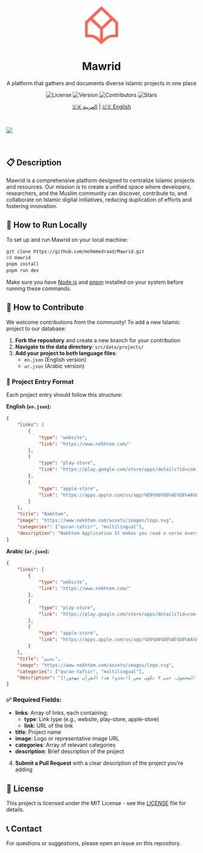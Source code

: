 <div align="center">
  <img src="./public/logo.svg" height="100" alt="Mawrid Logo"/>
  <h1>Mawrid</h1>
  <p>A platform that gathers and documents diverse Islamic projects in one place</p>

![License](https://img.shields.io/badge/license-MIT-blue.svg)
![Version](https://img.shields.io/github/package-json/v/mohmmedraad/mawrid)
![Contributors](https://img.shields.io/github/contributors/mohmmedraad/mawrid)
![Stars](https://img.shields.io/github/stars/mohmmedraad/mawrid?style=social)

[🇸🇦 العربية](README.ar.md) | [🇺🇸 English](README.md)

</div>

<br/>

![](https://i.imgur.com/waxVImv.png)

<br/>

## 📋 Description

Mawrid is a comprehensive platform designed to centralize Islamic projects and resources. Our mission is to create a unified space where developers, researchers, and the Muslim community can discover, contribute to, and collaborate on Islamic digital initiatives, reducing duplication of efforts and fostering innovation.

## 🚀 How to Run Locally

To set up and run Mawrid on your local machine:

```bash
git clone https://github.com/mohmmedraad/Mawrid.git
cd mawrid
pnpm install
pnpm run dev
```

Make sure you have [Node.js](https://nodejs.org/) and [pnpm](https://pnpm.io/) installed on your system before running these commands.

## 🤝 How to Contribute

We welcome contributions from the community! To add a new Islamic project to our database:

1. **Fork the repository** and create a new branch for your contribution
2. **Navigate to the data directory**: `src/data/projects/`
3. **Add your project to both language files**:
    - `en.json` (English version)
    - `ar.json` (Arabic version)

### 📝 Project Entry Format

Each project entry should follow this structure:

**English (`en.json`):**

```json
{
    "links": [
        {
            "type": "website",
            "link": "https://www.nekhtem.com/"
        },
        {
            "type": "play-store",
            "link": "https://play.google.com/store/apps/details?id=com.karim.khatma&hl=ar"
        },
        {
            "type": "apple-store",
            "link": "https://apps.apple.com/us/app/%D9%86%D8%AE%D8%AA%D9%85/id1348796942"
        }
    ],
    "title": "Nakhtem",
    "image": "https://www.nekhtem.com/assets/images/logo.svg",
    "categories": ["quran-tafsir", "multilingual"],
    "description": "Nakhtem Application It makes you read a verse every time you open your mobile phone, so that you are not among those who \"have taken this Quran as something neglected.\""
}
```

**Arabic (`ar.json`):**

```json
{
    "links": [
        {
            "type": "website",
            "link": "https://www.nekhtem.com/"
        },
        {
            "type": "play-store",
            "link": "https://play.google.com/store/apps/details?id=com.karim.khatma&hl=ar"
        },
        {
            "type": "apple-store",
            "link": "https://apps.apple.com/us/app/%D9%86%D8%AE%D8%AA%D9%85/id1348796942"
        }
    ],
    "title": "نختم",
    "image": "https://www.nekhtem.com/assets/images/logo.svg",
    "categories": ["quran-tafsir", "multilingual"],
    "description": "تطبيق نختم يجعلك تقرأ آية في كل مرة تفتح فيها هاتفك المحمول، حتى لا تكون ممن {اتخذوا هذا القرآن مهجورا}"
}
```

### ✅ Required Fields:

-   **links**: Array of links, each containing:
    -   **type**: Link type (e.g., website, play-store, apple-store)
    -   **link**: URL of the link
-   **title**: Project name
-   **image**: Logo or representative image URL
-   **categories**: Array of relevant categories
-   **description**: Brief description of the project

4. **Submit a Pull Request** with a clear description of the project you're adding

## 📄 License

This project is licensed under the MIT License - see the [LICENSE](LICENSE) file for details.

## 📞 Contact

For questions or suggestions, please open an issue on this repository.
